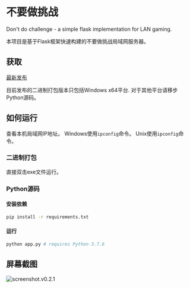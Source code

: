# 不要做挑战

Don't do challenge - a simple flask implementation for LAN gaming.

本项目是基于Flask框架快速构建的不要做挑战局域网服务器。

## 获取

[最新发布](https://github.com/HisenZhang/DONT-DO/releases/latest)

目前发布的二进制打包版本只包括Windows x64平台. 对于其他平台请移步Python源码。

## 如何运行

查看本机局域网IP地址。 Windows使用`ipconfig`命令。 Unix使用`ipconfig`命令。

### 二进制打包

直接双击exe文件运行。

### Python源码
#### 安装依赖
```bash
pip install -r requirements.txt
```
#### 运行
```bash
python app.py # requires Python 3.7.6
```

## 屏幕截图
![screenshot.v0.2.1](/blob/master/doc/image/screenshot.v0.2.1.jpg?raw=true)
